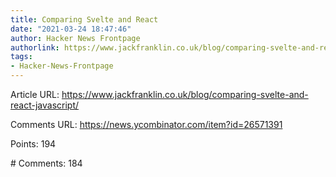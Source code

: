 ```yaml
---
title: Comparing Svelte and React
date: "2021-03-24 18:47:46"
author: Hacker News Frontpage
authorlink: https://www.jackfranklin.co.uk/blog/comparing-svelte-and-react-javascript/
tags:
- Hacker-News-Frontpage
---
```


<p>Article URL: <a href="https://www.jackfranklin.co.uk/blog/comparing-svelte-and-react-javascript/">https://www.jackfranklin.co.uk/blog/comparing-svelte-and-react-javascript/</a></p>
<p>Comments URL: <a href="https://news.ycombinator.com/item?id=26571391">https://news.ycombinator.com/item?id=26571391</a></p>
<p>Points: 194</p>
<p># Comments: 184</p>

